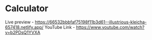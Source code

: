 # Calculator

Live preview - https://66532bbbfaf75198f11b3d61--illustrious-kleicha-657418.netlify.app/
YouTube Link - https://www.youtube.com/watch?v=b2PDsQ1YVXA
